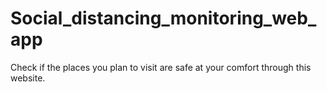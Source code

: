 # Social_distancing_monitoring_web_app
Check if the places you plan to visit are safe at your comfort through this website.
